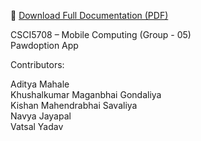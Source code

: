 📄 [Download Full Documentation (PDF)](CSCI5708_Group5_Design.pdf)

CSCI5708 – Mobile Computing (Group - 05)  
Pawdoption App

Contributors:

Aditya Mahale   
Khushalkumar Maganbhai Gondaliya  
Kishan Mahendrabhai Savaliya  
Navya Jayapal  
Vatsal Yadav
